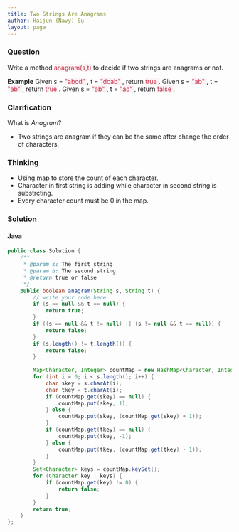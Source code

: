 ```yaml
---
title: Two Strings Are Anagrams
author: Haijun (Navy) Su
layout: page
---
```

### Question
Write a method <font style="color: #C72541; background: #F9F2F4;">anagram(s,t) </font>to decide if two strings are anagrams or not.

**Example**
Given s = <font style="color: #C72541; background: #F9F2F4;">"abcd" </font>, t = <font style="color: #C72541; background: #F9F2F4;">"dcab" </font>, return <font style="color: #C72541; background: #F9F2F4;">true </font>.
Given s = <font style="color: #C72541; background: #F9F2F4;">"ab" </font>, t = <font style="color: #C72541; background: #F9F2F4;">"ab" </font>, return <font style="color: #C72541; background: #F9F2F4;">true </font>.
Given s = <font style="color: #C72541; background: #F9F2F4;">"ab" </font>, t = <font style="color: #C72541; background: #F9F2F4;">"ac" </font>, return <font style="color: #C72541; background: #F9F2F4;">false </font>.

### Clarification
What is *Anagram*?
- Two strings are anagram if they can be the same after change the order of characters.

### Thinking
* Using map to store the count of each character.
* Character in first string is adding while character in second string is substrcting.
* Every character count must be 0 in the map.

### Solution
#### Java
~~~ java
public class Solution {
    /**
     * @param s: The first string
     * @param b: The second string
     * @return true or false
     */
    public boolean anagram(String s, String t) {
        // write your code here
        if (s == null && t == null) {
            return true;
        }
        if ((s == null && t != null) || (s != null && t == null)) {
            return false;
        }
        if (s.length() != t.length()) {
            return false;
        }
        
        Map<Character, Integer> countMap = new HashMap<Character, Integer>();
        for (int i = 0; i < s.length(); i++) {
            char skey = s.charAt(i);
            char tkey = t.charAt(i);
            if (countMap.get(skey) == null) {
                countMap.put(skey, 1);
            } else {
                countMap.put(skey, (countMap.get(skey) + 1));
            }
            if (countMap.get(tkey) == null) {
                countMap.put(tkey, -1);
            } else {
                countMap.put(tkey, (countMap.get(tkey) - 1));
            }
        }
        Set<Character> keys = countMap.keySet();
        for (Character key : keys) {
            if (countMap.get(key) != 0) {
                return false;
            }
        }
        return true;
    }
};
~~~

